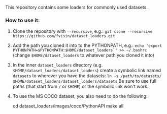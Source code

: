 This repository contains some loaders for commonly used datasets.

### How to use it:
1. Clone the repository with `--recursive`, e.g.:
   ```git clone --recursive https://github.com/fvisin/dataset_loaders.git```
2. Add the path you cloned it into to the PYTHONPATH, e.g.:
   ```echo 'export PYTHONPATH=$PYTHONPATH:$HOME/dataset_loaders`' >> ~/.bashrc```
   (change `$HOME/dataset_loaders` to whatever path you cloned it into)
3. In the inner `dataset_loaders` directory (e.g. `$HOME/dataset_loaders/dataset_loaders`) 
   create a symbolic link named `datasets` to wherever you have the datasets:
   `ln -s /path/to/datasets/ $HOME/dataset_loaders/dataset_loaders/datasets`
   Be sure to use full paths (that start from `/` or `$HOME`) or the symbolic link won't
   work.
4. To use the MS COCO dataset, you also need to do the following:

    cd dataset_loaders/images/coco/PythonAPI
    make all
